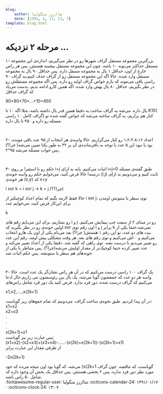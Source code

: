 ```yaml
---
blog:
    author: شااززز منگولیا
    date: [1391, 1, 17, 13, 7]
template: blog.html
---
```

# مرحله ۲ نزدیکه ...

<div class="cnt">
<p>۱-
 بزرگترین مجموعه مستقل گراف شهر‌ها رو در نظر می‌گیریم، اندازه‌ی این 
مجموعه مستقل حداکثر می‌تونه ۱۰ باشه. چون این مجموعه مستقل بیشینه هستش، 
پس هر راس خارج از اون، حداقل ۱ یال به مجموعه مسقل داره. پس حداقل ۹۰ یال 
به مجموعه مستقل وارد شده. حالا اگه این مجموعه مستقل رو از گراف حذف 
کنیم،یه گراف ۹۰ راسی باقی می‌مونه که بازم خواص گراف اولیه رو داره. پس 
اگه مجموعه مستقلش رو در نظر بگیریم، حداقل ۸۰ یال بهش وارد شده. اگه همین 
کارو ادامه بدیم، بدست می‌یاد که گراف حداقل</p>
<p>90+80+70+...+10=450</p>
<p>یال
 داره. می‌شه یه گراف ساخت یه دقیقا همین قدر یال داشته باشه، مثلا اگه ۱۰ 
تا K10( گراف کامل ۱۰ راسی) کنار هم بزاریم، یه گراف ساخته می‌شه که خواص 
گفته شده تو مسئله رو داره و ۴۵۰ تا یال داره.</p>
<p><br/></p>
<p>۲- اعداد 
۱،۲،۴،۸،۱۶ رو کنار می‌گزاریم. حالا واسه‌ی هر انتخاب از ۹۵ عدد باقی 
مونده، بود یا نبود این ۵ عدد با توجه به باقی‌مانده‌ی آن بر ۳۲ به طور 
یکتا تعیین می‌شه( چرا؟) پس جواب مسئله می‌شه ۹۵^۲.</p>
<p><br/></p>
<p>۳- حکم رو 
با استقرا بر روی i+j اثبات می‌کنیم. پایه به ازای i+j=0 طبق گفته‌ی مسئله 
درسته! حالا فرض کنید، می‌خوایم حکم رو واسه خونه‌ی (i,j) ثابت کنیم و 
می‌دونیم به ازای هر خونه‌ی (x,y) که x+y</p>
<p>i xor k = i xor j -&gt; k = j (چرا؟؟)</p>
<p>حالا فقط لازمه بگیم که تمام اعداد کوچیکتر از i xor j، توی سطر یا ستونش اومدن<br/>برای این‌کار فرض کنید، می‌خوایم عدد </p>
<p>k</p>
<p>رو
 بسازیم، برای این می‌یایم رقم های i و j رو در مبنای ۲ از سمت چپ پیمایش 
می‌کنیم. اولین خونه‌ی رو در نظر بگیرید که xor اون رقم توی i و j برابر k 
نمی‌شه،حتما یکی از بیت های دو عدد، تو این رقم ۱ هستش( چرا؟) بعد می‌یام 
یکی از اون یک هارو انتخاب می‌کنیم و ۰ اش می‌کنیم و توی رقم های بعد، هر 
وقت مشکلی پیش اومد، رقم این عدد رو تغییر می‌دیم تا درست بشه. توی راهی که
 گفته شد، دقیقا یکی از اعداد تغییر می‌کنه و عدد تغییر کرده حتما کوچیک‌تر
 از مقدار اولیش می‌شه(چرا؟). پس متناظر با یکی از خونه‌های هم سطر یا 
ستونشه. پس حکم اثبات شد.</p>
<p><br/></p>
<p>۴- یک گراف ۱۰۰ راسی درست می‌کنیم که
 در آن هر راس نشان‌گر یک عدد است. حالا واسه هر دو عدد که جمعشون گویا 
می‌شه، یک یال بین رئوسشون می زاریم.حال ادعا می‌کنیم که گراف درست شده، 
دور فرد ندارد. فرض کنید یک دور فرد شامل راس‌های</p>
<p>x1,x2,....,x(2k+1)</p>
<p>در آن پیدا کردیم. طبق نحوه‌ی ساخت گراف، می‌دونیم که تمام جمع‌های زیر گویاست:<br/>x1+x2<br/>x2+x3<br/>.<br/>.<br/>.<br/>x(2k+1)+x1<br/>پس عبارت زیر نیز گویاست:<br/>(x1+x2)-(x2+x3)+(x3+x4)-.....-(x(2k)+x(2k+1))-(x(2k+1)+x1)<br/>از طرفی مقدار این عبارت برابر </p>
<p>-2x(2k+1)</p>می‌شه،
 که گویا بود اون نتیجه می‌ده که خود (x(2k+1 گویاست، که تناقضه. چون گراف 
مورد نظر دور فرد نداره، پس ۲ بخشی هستش. پس حداقل یک بخش آن وجود داره که 
شامل ۵۰ راس باشه.
</div>

<div class="blog-info" markdown>
<span class="blog-author">
:fontawesome-regular-user: شااززز منگولیا
</span>
<span class="blog-date">
:octicons-calendar-24: ۱۳۹۱/۰۱/۱۷ · :octicons-clock-24: ۱۳:۰۷
</span>
</div>

